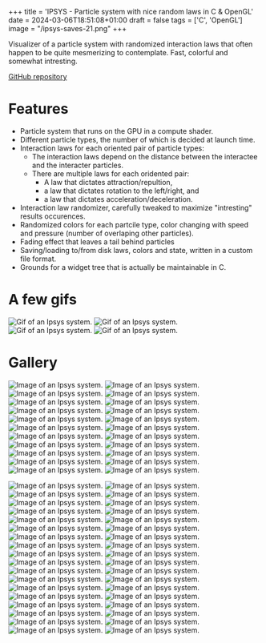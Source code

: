 +++
title = 'IPSYS - Particle system with nice random laws in C & OpenGL'
date = 2024-03-06T18:51:08+01:00
draft = false
tags = ['C', 'OpenGL']
image = "/ipsys-saves-21.png"
+++

Visualizer of a particle system with randomized interaction laws that often happen to be quite mesmerizing to contemplate. Fast, colorful and somewhat intresting.

[GitHub repository](https://github.com/anima-libera/ipsys)

# Features

- Particle system that runs on the GPU in a compute shader.
- Different particle types, the number of which is decided at launch time.
- Interaction laws for each oriented pair of particle types:
  - The interaction laws depend on the distance between the interactee and the interacter particles.
  - There are multiple laws for each oridented pair:
    - A law that dictates attraction/repultion,
	- a law that dictates rotation to the left/right, and
	- a law that dictates acceleration/deceleration.
- Interaction law randomizer, carefully tweaked to maximize "intresting" results occurences.
- Randomized colors for each partcile type, color changing with speed and pressure (number of overlaping other particles).
- Fading effect that leaves a tail behind particles
- Saving/loading to/from disk laws, colors and state, written in a custom file format.
- Grounds for a widget tree that is actually be maintainable in C.

# A few gifs

![Gif of an Ipsys system.](/ipsys-01.gif)
![Gif of an Ipsys system.](/ipsys-37.gif)
![Gif of an Ipsys system.](/ipsys-38.gif)
![Gif of an Ipsys system.](/ipsys-39.gif)

# Gallery

![Image of an Ipsys system.](/ipsys-saves-01.png)
![Image of an Ipsys system.](/ipsys-saves-02.png)
![Image of an Ipsys system.](/ipsys-saves-03.png)
![Image of an Ipsys system.](/ipsys-saves-04.png)
![Image of an Ipsys system.](/ipsys-saves-05.png)
![Image of an Ipsys system.](/ipsys-saves-06.png)
![Image of an Ipsys system.](/ipsys-saves-07.png)
![Image of an Ipsys system.](/ipsys-saves-08.png)
![Image of an Ipsys system.](/ipsys-saves-09.png)
![Image of an Ipsys system.](/ipsys-saves-10.png)
![Image of an Ipsys system.](/ipsys-saves-11.png)
![Image of an Ipsys system.](/ipsys-saves-12.png)
![Image of an Ipsys system.](/ipsys-saves-13.png)
![Image of an Ipsys system.](/ipsys-saves-14.png)
![Image of an Ipsys system.](/ipsys-saves-15.png)
![Image of an Ipsys system.](/ipsys-saves-16.png)
![Image of an Ipsys system.](/ipsys-saves-17.png)
![Image of an Ipsys system.](/ipsys-saves-18.png)
![Image of an Ipsys system.](/ipsys-saves-19.png)
![Image of an Ipsys system.](/ipsys-saves-20.png)
![Image of an Ipsys system.](/ipsys-saves-21.png)
![Image of an Ipsys system.](/ipsys-saves-22.png)

![Image of an Ipsys system.](/ipsys-00.png)
![Image of an Ipsys system.](/ipsys-02.png)
![Image of an Ipsys system.](/ipsys-03.png)
![Image of an Ipsys system.](/ipsys-04.png)
![Image of an Ipsys system.](/ipsys-05.png)
![Image of an Ipsys system.](/ipsys-06.png)
![Image of an Ipsys system.](/ipsys-07.png)
![Image of an Ipsys system.](/ipsys-08.png)
![Image of an Ipsys system.](/ipsys-09.png)
![Image of an Ipsys system.](/ipsys-10.png)
![Image of an Ipsys system.](/ipsys-11.png)
![Image of an Ipsys system.](/ipsys-12.png)
![Image of an Ipsys system.](/ipsys-13.png)
![Image of an Ipsys system.](/ipsys-14.png)
![Image of an Ipsys system.](/ipsys-15.png)
![Image of an Ipsys system.](/ipsys-16.png)
![Image of an Ipsys system.](/ipsys-17.png)
![Image of an Ipsys system.](/ipsys-18.png)
![Image of an Ipsys system.](/ipsys-19.png)
![Image of an Ipsys system.](/ipsys-20.png)
![Image of an Ipsys system.](/ipsys-21.png)
![Image of an Ipsys system.](/ipsys-22.png)
![Image of an Ipsys system.](/ipsys-23.png)
![Image of an Ipsys system.](/ipsys-24.png)
![Image of an Ipsys system.](/ipsys-25.png)
![Image of an Ipsys system.](/ipsys-26.png)
![Image of an Ipsys system.](/ipsys-27.png)
![Image of an Ipsys system.](/ipsys-28.png)
![Image of an Ipsys system.](/ipsys-29.png)
![Image of an Ipsys system.](/ipsys-30.png)
![Image of an Ipsys system.](/ipsys-31.png)
![Image of an Ipsys system.](/ipsys-32.png)
![Image of an Ipsys system.](/ipsys-33.png)
![Image of an Ipsys system.](/ipsys-34.png)
![Image of an Ipsys system.](/ipsys-35.png)
![Image of an Ipsys system.](/ipsys-36.png)
